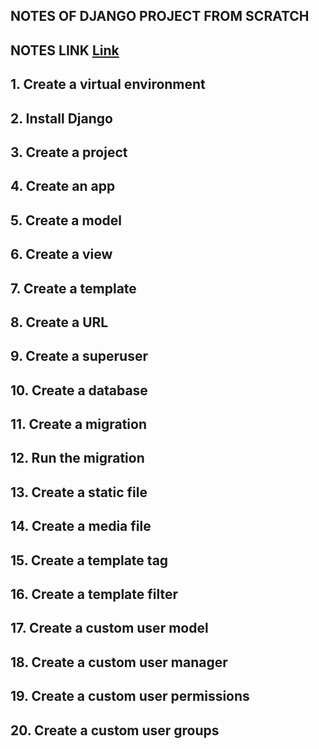 ## NOTES OF DJANGO PROJECT FROM SCRATCH

## NOTES LINK [Link](https://www.notion.so/Django-3a82adcbb9a54dabaa052fc95b08c219?pvs=4)

## 1. Create a virtual environment

## 2. Install Django

## 3. Create a project

## 4. Create an app

## 5. Create a model

## 6. Create a view

## 7. Create a template

## 8. Create a URL

## 9. Create a superuser

## 10. Create a database

## 11. Create a migration

## 12. Run the migration

## 13. Create a static file

## 14. Create a media file

## 15. Create a template tag

## 16. Create a template filter

## 17. Create a custom user model

## 18. Create a custom user manager

## 19. Create a custom user permissions

## 20. Create a custom user groups
